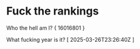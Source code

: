 # Fuck the rankings

Who the hell am I?
{ 16016801 }

What fucking year is it?
[ 2025-03-26T23:26:40Z ]
